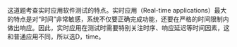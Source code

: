 这道题考查实时应用软件测试的特点。实时应用（Real-time applications）最大的特点是对“时间”非常敏感，系统不仅要正确完成功能，还要在严格的时间限制内做出响应。因此，实时应用在测试时需要特别关注时序、响应延迟等时间因素，这和普通应用不同，所以选D，time。